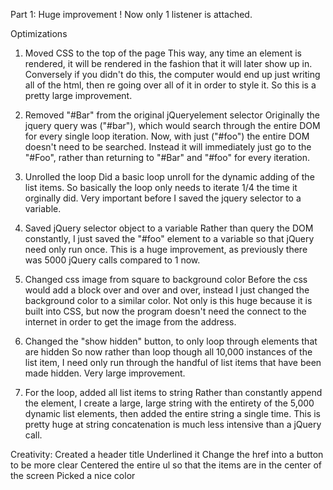 Part 1:
	Huge improvement ! Now only 1 listener is attached. 



Optimizations

1) Moved CSS to the top of the page
	This way, any time an element is rendered, it will be rendered in the 
	fashion that it will later show up in. Conversely if you didn't do this,
	the computer would end up just writing all of the html, then re going 
	over all of it in order to style it. So this is a pretty large improvement.


2) Removed "#Bar" from the original jQueryelement selector 
	Originally the jquery query was ("#bar"), which would search through 
	the entire DOM for every single loop iteration. Now, with just ("#foo")
	the entire DOM doesn't need to be searched. Instead it will immediately just 
	go to the "#Foo", rather than returning to "#Bar" and "#foo" for every iteration.


3) Unrolled the loop
	Did a basic loop unroll for the dynamic adding of the list items. So basically
	the loop only needs to iterate 1/4 the time it orginally did. Very important
	before I saved the jquery selector to a variable.
	

4) Saved jQuery selector object to a variable
	Rather than query the DOM constantly, I just saved the "#foo" element to a 
	variable so that jQuery need only run once. This is a huge improvement, as 
	previously there was 5000 jQuery calls compared to 1 now.

5) Changed css image from square to background color
	Before the css would add a block over and over and over, instead I just changed
	the background color to a similar color. Not only is this huge because it is built
	into CSS, but now the program doesn't need the connect to the internet in order to
	get the image from the address.

6) Changed the "show hidden" button, to only loop through elements that are hidden
	So now rather than loop though all 10,000 instances of the list item, I need only
	run through the handful of list items that have been made hidden. Very large improvement.

7) For the loop, added all list items to string
	Rather than constantly append the element, I create a large, large string with the entirety
	of the 5,000 dynamic list elements, then added the entire string a single time. This is pretty 
	huge at string concatenation is much less intensive than a jQuery call. 


Creativity:
	Created a header title
	Underlined it
	Change the href into a button to be more clear
	Centered the entire ul so that the items are in the center of the screen
	Picked a nice color

